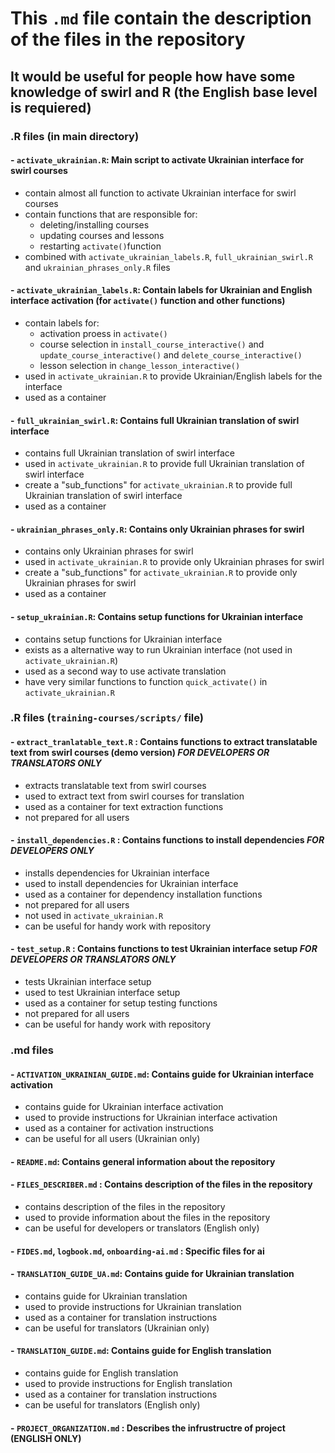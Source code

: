# This `.md` file contain the description of the files in the repository

## It would be useful for people how have some knowledge of swirl and R (the English base level is requiered)

### .R files (in main directory)

#### - `activate_ukrainian.R`: Main script to activate Ukrainian interface for swirl courses
 - contain almost all function to activate Ukrainian interface for swirl courses 
 - contain functions that are responsible for:
   - deleting/installing courses
   - updating courses and lessons
   - restarting `activate()`function 
 - combined with `activate_ukrainian_labels.R`, `full_ukrainian_swirl.R` and `ukrainian_phrases_only.R` files
 
 
#### - `activate_ukrainian_labels.R`: Contain labels for Ukrainian and English interface activation (for `activate()` function and other functions)
 - contain labels for:
   - activation proess in `activate()`
   - course selection in `install_course_interactive()` and `update_course_interactive()` and `delete_course_interactive()`
   - lesson selection in `change_lesson_interactive()`
 - used in `activate_ukrainian.R` to provide Ukrainian/English labels for the interface
 - used as a container 

#### - `full_ukrainian_swirl.R`: Contains full Ukrainian translation of swirl interface
 - contains full Ukrainian translation of swirl interface
 - used in `activate_ukrainian.R` to provide full Ukrainian translation of swirl interface
 - create a "sub_functions" for `activate_ukrainian.R` to provide full Ukrainian translation of swirl interface
 - used as a container
 
#### - `ukrainian_phrases_only.R`: Contains only Ukrainian phrases for swirl
 - contains only Ukrainian phrases for swirl
 - used in `activate_ukrainian.R` to provide only Ukrainian phrases for swirl
 - create a "sub_functions" for `activate_ukrainian.R` to provide only Ukrainian phrases for swirl
 - used as a container
 
#### - `setup_ukrainian.R`: Contains setup functions for Ukrainian interface 
 - contains setup functions for Ukrainian interface
 - exists as a alternative way to run Ukrainian interface (not used in `activate_ukrainian.R`)
 - used as a second way to use activate translation 
 - have very similar functions to function `quick_activate()` in `activate_ukrainian.R`

### .R files (`training-courses/scripts/` file)

#### - `extract_tranlatable_text.R` : Contains functions to extract translatable text from swirl courses (demo version)  ***FOR DEVELOPERS OR TRANSLATORS ONLY***
 - extracts translatable text from swirl courses
 - used to extract text from swirl courses for translation
 - used as a container for text extraction functions
 - not prepared for all users
 
#### - `install_dependencies.R` : Contains functions to install dependencies ***FOR DEVELOPERS ONLY***
 - installs dependencies for Ukrainian interface
 - used to install dependencies for Ukrainian interface
 - used as a container for dependency installation functions
 - not prepared for all users
 - not used in `activate_ukrainian.R`
 - can be useful for handy work with repository
 
#### - `test_setup.R` : Contains functions to test Ukrainian interface setup ***FOR DEVELOPERS OR TRANSLATORS ONLY***
 - tests Ukrainian interface setup
 - used to test Ukrainian interface setup
 - used as a container for setup testing functions
 - not prepared for all users
 - can be useful for handy work with repository
 
 
### .md files 

#### - `ACTIVATION_UKRAINIAN_GUIDE.md`: Contains guide for Ukrainian interface activation
 - contains guide for Ukrainian interface activation
 - used to provide instructions for Ukrainian interface activation
 - used as a container for activation instructions 
 - can be useful for all users (Ukrainian only)
 
#### - `README.md`: Contains general information about the repository

#### - `FILES_DESCRIBER.md` : Contains description of the files in the repository
 - contains description of the files in the repository
 - used to provide information about the files in the repository
 - can be useful for developers or translators (English only)
 
#### - `FIDES.md`, `logbook.md`, `onboarding-ai.md` : Specific files for ai 

 
#### - `TRANSLATION_GUIDE_UA.md`: Contains guide for Ukrainian translation
 - contains guide for Ukrainian translation
 - used to provide instructions for Ukrainian translation
 - used as a container for translation instructions 
 - can be useful for translators (Ukrainian only)
 
#### - `TRANSLATION_GUIDE.md`: Contains guide for English translation
- contains guide for English translation
 - used to provide instructions for English translation
 - used as a container for translation instructions 
 - can be useful for translators (English only)
 
#### - `PROJECT_ORGANIZATION.md` : Describes the infrustructre of project (ENGLISH ONLY)